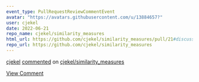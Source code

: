 ```yaml
---
event_type: PullRequestReviewCommentEvent
avatar: "https://avatars.githubusercontent.com/u/13884657?"
user: cjekel
date: 2022-06-21
repo_name: cjekel/similarity_measures
html_url: https://github.com/cjekel/similarity_measures/pull/21#discussion_r902819366
repo_url: https://github.com/cjekel/similarity_measures
---
```


<a href='https://github.com/cjekel' target='_blank'>cjekel</a> <a href='https://github.com/cjekel/similarity_measures/pull/21#discussion_r902819366' target='_blank'>commented</a> on <a href='https://github.com/cjekel/similarity_measures' target='_blank'>cjekel/similarity_measures</a>

<a href='https://github.com/cjekel/similarity_measures/pull/21#discussion_r902819366' target='_blank'>View Comment</a>